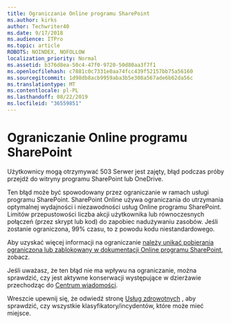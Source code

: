 ```yaml
---
title: Ograniczanie Online programu SharePoint
ms.author: kirks
author: Techwriter40
ms.date: 9/17/2018
ms.audience: ITPro
ms.topic: article
ROBOTS: NOINDEX, NOFOLLOW
localization_priority: Normal
ms.assetid: b376d8ea-50c4-47f0-9720-50d80aa3f7f1
ms.openlocfilehash: c7881c0c7331e0aa74fcc439f52157bb75a56160
ms.sourcegitcommit: 1d98db8acb9959aba3b5e308a567ade6b62da56c
ms.translationtype: MT
ms.contentlocale: pl-PL
ms.lasthandoff: 08/22/2019
ms.locfileid: "36559851"
---
```

# <a name="sharepoint-online-throttling"></a>Ograniczanie Online programu SharePoint

Użytkownicy mogą otrzymywać 503 Serwer jest zajęty, błąd podczas próby przejdź do witryny programu SharePoint lub OneDrive. 

Ten błąd może być spowodowany przez ograniczanie w ramach usługi programu SharePoint. SharePoint Online używa ograniczania do utrzymania optymalnej wydajności i niezawodności usług Online programu SharePoint. Limitów przepustowości liczba akcji użytkownika lub równoczesnych połączeń (przez skrypt lub kod) do zapobiec nadużywaniu zasobów. Jeśli zostanie ograniczona, 99% czasu, to z powodu kodu niestandardowego.

Aby uzyskać więcej informacji na ograniczanie [należy unikać pobierania ograniczona lub zablokowany w dokumentacji Online programu SharePoint](https://docs.microsoft.com/sharepoint/dev/general-development/how-to-avoid-getting-throttled-or-blocked-in-sharepoint-online), zobacz.

Jeśli uważasz, że ten błąd nie ma wpływu na ograniczanie, można sprawdzić, czy jest aktywne konserwacji występujące w dzierżawie przechodząc do [Centrum wiadomości](https://portal.office.com/adminportal/home#/MessageCenter).

 Wreszcie upewnij się, że odwiedź stronę [Usług zdrowotnych](https://portal.office.com/adminportal/home#/servicehealth) , aby sprawdzić, czy wszystkie klasyfikatory/incydentów, które może mieć miejsce.

